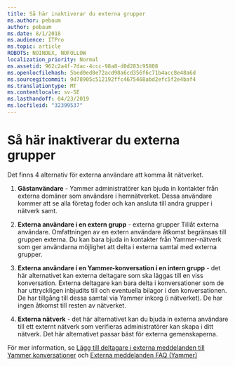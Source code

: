 ```yaml
---
title: Så här inaktiverar du externa grupper
ms.author: pebaum
author: pebaum
ms.date: 8/1/2018
ms.audience: ITPro
ms.topic: article
ROBOTS: NOINDEX, NOFOLLOW
localization_priority: Normal
ms.assetid: 962c2a4f-7dac-4ccc-98a8-d0d283c95808
ms.openlocfilehash: 5bed0ed8e72acd98a6cd356f6c71b4acc8e48a6d
ms.sourcegitcommit: 9d78905c512192ffc4675468abd2efc5f2e4baf4
ms.translationtype: MT
ms.contentlocale: sv-SE
ms.lasthandoff: 04/23/2019
ms.locfileid: "32399537"
---
```

# <a name="how-to-disable-external-groups"></a>Så här inaktiverar du externa grupper

Det finns 4 alternativ för externa användare att komma åt nätverket.
  
1. **Gästanvändare** - Yammer administratörer kan bjuda in kontakter från externa domäner som användare i hemnätverket. Dessa användare kommer att se alla företag foder och kan ansluta till andra grupper i nätverk samt. 
    
2. **Externa användare i en extern grupp** - externa grupper Tillåt externa användare. Omfattningen av en extern användare åtkomst begränsas till gruppen externa. Du kan bara bjuda in kontakter från Yammer-nätverk som ger användarna möjlighet att delta i externa samtal med externa grupper. 
    
3. **Externa användare i en Yammer-konversation i en intern grupp** - det här alternativet kan externa deltagare som ska läggas till en viss konversation. Externa deltagare kan bara delta i konversationer som de har uttryckligen inbjudits till och eventuella bilagor i den konversationen. De har tillgång till dessa samtal via Yammer inkorg (i nätverket). De har ingen åtkomst till resten av nätverket. 
    
4. **Externa nätverk** - det här alternativet kan du bjuda in externa användare till ett externt nätverk som verifieras administratörer kan skapa i ditt nätverk. Det här alternativet passar bäst för externa gemenskaperna. 
    
För mer information, se [Lägg till deltagare i externa meddelanden till Yammer konversationer](https://support.office.com/article/add-external-messaging-participants-to-your-yammer-conversations-423653bb-86b2-4eac-9d7e-dca121f7c16c?ui=en-US&amp;rs=en-US&amp;ad=US) och [Externa meddelanden FAQ (Yammer)](https://support.office.com/article/External-messaging-FAQ-Yammer-35b59d6c-bb1c-4541-bf19-9f67d2f2b199)
  

